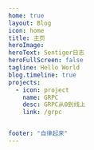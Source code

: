 ```yaml
---
home: true
layout: Blog
icon: home
title: 主页
heroImage: 
heroText: Sentiger日志
heroFullScreen: false
tagline: Hello World
blog.timeline: true
projects:
  - icon: project
    name: GRPC
    desc: GRPC从0到线上
    link: /grpc


footer: "自律起来"
---
```



